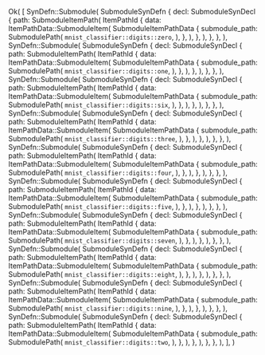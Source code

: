 Ok(
    [
        SynDefn::Submodule(
            SubmoduleSynDefn {
                decl: SubmoduleSynDecl {
                    path: SubmoduleItemPath(
                        ItemPathId {
                            data: ItemPathData::SubmoduleItem(
                                SubmoduleItemPathData {
                                    submodule_path: SubmodulePath(
                                        `mnist_classifier::digits::zero`,
                                    ),
                                },
                            ),
                        },
                    ),
                },
            },
        ),
        SynDefn::Submodule(
            SubmoduleSynDefn {
                decl: SubmoduleSynDecl {
                    path: SubmoduleItemPath(
                        ItemPathId {
                            data: ItemPathData::SubmoduleItem(
                                SubmoduleItemPathData {
                                    submodule_path: SubmodulePath(
                                        `mnist_classifier::digits::one`,
                                    ),
                                },
                            ),
                        },
                    ),
                },
            },
        ),
        SynDefn::Submodule(
            SubmoduleSynDefn {
                decl: SubmoduleSynDecl {
                    path: SubmoduleItemPath(
                        ItemPathId {
                            data: ItemPathData::SubmoduleItem(
                                SubmoduleItemPathData {
                                    submodule_path: SubmodulePath(
                                        `mnist_classifier::digits::six`,
                                    ),
                                },
                            ),
                        },
                    ),
                },
            },
        ),
        SynDefn::Submodule(
            SubmoduleSynDefn {
                decl: SubmoduleSynDecl {
                    path: SubmoduleItemPath(
                        ItemPathId {
                            data: ItemPathData::SubmoduleItem(
                                SubmoduleItemPathData {
                                    submodule_path: SubmodulePath(
                                        `mnist_classifier::digits::three`,
                                    ),
                                },
                            ),
                        },
                    ),
                },
            },
        ),
        SynDefn::Submodule(
            SubmoduleSynDefn {
                decl: SubmoduleSynDecl {
                    path: SubmoduleItemPath(
                        ItemPathId {
                            data: ItemPathData::SubmoduleItem(
                                SubmoduleItemPathData {
                                    submodule_path: SubmodulePath(
                                        `mnist_classifier::digits::four`,
                                    ),
                                },
                            ),
                        },
                    ),
                },
            },
        ),
        SynDefn::Submodule(
            SubmoduleSynDefn {
                decl: SubmoduleSynDecl {
                    path: SubmoduleItemPath(
                        ItemPathId {
                            data: ItemPathData::SubmoduleItem(
                                SubmoduleItemPathData {
                                    submodule_path: SubmodulePath(
                                        `mnist_classifier::digits::five`,
                                    ),
                                },
                            ),
                        },
                    ),
                },
            },
        ),
        SynDefn::Submodule(
            SubmoduleSynDefn {
                decl: SubmoduleSynDecl {
                    path: SubmoduleItemPath(
                        ItemPathId {
                            data: ItemPathData::SubmoduleItem(
                                SubmoduleItemPathData {
                                    submodule_path: SubmodulePath(
                                        `mnist_classifier::digits::seven`,
                                    ),
                                },
                            ),
                        },
                    ),
                },
            },
        ),
        SynDefn::Submodule(
            SubmoduleSynDefn {
                decl: SubmoduleSynDecl {
                    path: SubmoduleItemPath(
                        ItemPathId {
                            data: ItemPathData::SubmoduleItem(
                                SubmoduleItemPathData {
                                    submodule_path: SubmodulePath(
                                        `mnist_classifier::digits::eight`,
                                    ),
                                },
                            ),
                        },
                    ),
                },
            },
        ),
        SynDefn::Submodule(
            SubmoduleSynDefn {
                decl: SubmoduleSynDecl {
                    path: SubmoduleItemPath(
                        ItemPathId {
                            data: ItemPathData::SubmoduleItem(
                                SubmoduleItemPathData {
                                    submodule_path: SubmodulePath(
                                        `mnist_classifier::digits::nine`,
                                    ),
                                },
                            ),
                        },
                    ),
                },
            },
        ),
        SynDefn::Submodule(
            SubmoduleSynDefn {
                decl: SubmoduleSynDecl {
                    path: SubmoduleItemPath(
                        ItemPathId {
                            data: ItemPathData::SubmoduleItem(
                                SubmoduleItemPathData {
                                    submodule_path: SubmodulePath(
                                        `mnist_classifier::digits::two`,
                                    ),
                                },
                            ),
                        },
                    ),
                },
            },
        ),
    ],
)